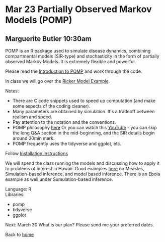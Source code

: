 # Mar 23 Partially Observed Markov Models (POMP)  

## Marguerite Butler 10:30am

POMP is an R package used to simulate disease dynamics, combining compartmental models (SIR-type) and stochasticity in the form of partially observed Markov Models. It is extremely flexible and powerful.  

Please read the [Introduction to POMP](https://kingaa.github.io/pomp/vignettes/getting_started.html#Introduction) and work through the code.

In class we will go over the [Ricker Model Example](https://kingaa.github.io/sbied/intro/ricker.html).

Notes:
* There are C code snippets used to speed up computation (and make some aspects of the coding cleaner).
* Many parameters are obtained by simulation. Itʻs a tradeoff between realism and speed.
* Pay attention to the notation and the conventions.
* POMP philosophy [here](https://kingaa.github.io/pomp/vignettes/oaxaca.html) Or you can watch this [YouTube](https://youtu.be/YZR5u_YedBY) - you can skip the long Q&A section in the mid-beginning, and the SIR details begin around 30min mark.  
* POMP frequently uses the tidyverse and ggplot, etc.

Follow [Installation Instructions](https://kingaa.github.io/sbied/prep/)

We will spend the class running the models and discussing how to apply it to problems of interest in Hawaii. Good examples [here](https://kingaa.github.io/pomp/docs.html) on Measles, Simulation-based inference, and model based inference. There is an Ebola example as well under Sumulation-based inference.



Language: R  
Libraries:  
  * pomp
  * tidyverse
  * ggplot


Next: March 30 What is our plan? Please send me your preferred dates.  

Back to [home](..)  
